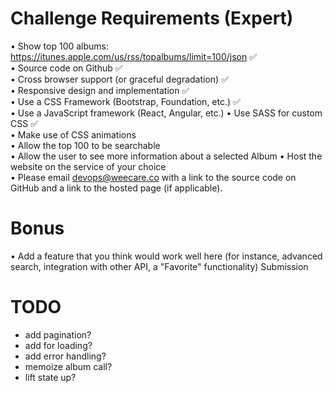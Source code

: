 # Challenge Requirements (Expert)  

• Show top 100 albums: https://itunes.apple.com/us/rss/topalbums/limit=100/json ✅  
• Source code on Github ✅  
• Cross browser support (or graceful degradation) ✅  
• Responsive design and implementation ✅  
• Use a CSS Framework (Bootstrap, Foundation, etc.) ✅  
• Use a JavaScript framework (React, Angular, etc.) • Use SASS for custom CSS ✅  
• Make use of CSS animations  
• Allow the top 100 to be searchable  
• Allow the user to see more information about a selected Album • Host the website on the service of your choice  
• Please email devops@weecare.co with a link to the source code on GitHub and a link to the hosted page (if applicable).  

# Bonus  

• Add a feature that you think would work well here (for instance, advanced search, integration with other API, a "Favorite" functionality)
Submission  

# TODO
- add pagination?
- add <Suspense> for loading?
- add error handling?
- memoize album call?
- lift state up?
